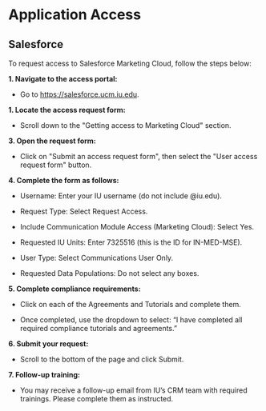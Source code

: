 # Application Access

## Salesforce

To request access to Salesforce Marketing Cloud, follow the steps below:

**1. Navigate to the access portal:**

- Go to <https://salesforce.ucm.iu.edu>.

**1. Locate the access request form:**

- Scroll down to the "Getting access to Marketing Cloud" section.

**3. Open the request form:**

- Click on "Submit an access request form", then select the "User access request form" button.

**4. Complete the form as follows:**

- Username: Enter your IU username (do not include @iu.edu).

- Request Type: Select Request Access.

- Include Communication Module Access (Marketing Cloud): Select Yes.

- Requested IU Units: Enter 7325516 (this is the ID for IN-MED-MSE).

- User Type: Select Communications User Only.

- Requested Data Populations: Do not select any boxes.

**5. Complete compliance requirements:**

- Click on each of the Agreements and Tutorials and complete them.

- Once completed, use the dropdown to select:
“I have completed all required compliance tutorials and agreements.”

**6. Submit your request:**

- Scroll to the bottom of the page and click Submit.

**7. Follow-up training:**

- You may receive a follow-up email from IU’s CRM team with required trainings. Please complete them as instructed.


